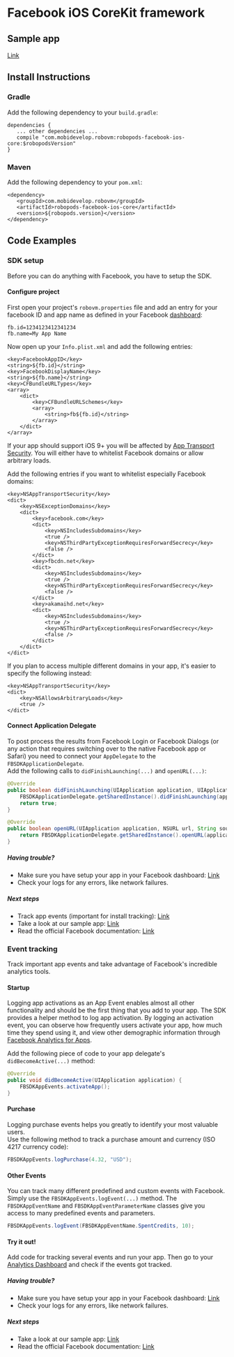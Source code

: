 # Facebook iOS CoreKit framework

## Sample app

[Link](https://github.com/robovm/robovm-samples/tree/master/robopods/facebook/ios)

## Install Instructions

### Gradle

Add the following dependency to your `build.gradle`:

```
dependencies {
   ... other dependencies ...
   compile "com.mobidevelop.robovm:robopods-facebook-ios-core:$robopodsVersion"
}
```

### Maven

Add the following dependency to your `pom.xml`:

```
<dependency>
   <groupId>com.mobidevelop.robovm</groupId>
   <artifactId>robopods-facebook-ios-core</artifactId>
   <version>${robopods.version}</version>
</dependency>
```

## Code Examples

### SDK setup

Before you can do anything with Facebook, you have to setup the SDK.

#### Configure project

First open your project's `robovm.properties` file and add an entry for your facebook ID and app name as defined in your Facebook [dashboard](https://developers.facebook.com/apps):

```
fb.id=1234123412341234
fb.name=My App Name
```

Now open up your `Info.plist.xml` and add the following entries:

```plist
<key>FacebookAppID</key>
<string>${fb.id}</string>
<key>FacebookDisplayName</key>
<string>${fb.name}</string>
<key>CFBundleURLTypes</key>
<array>
    <dict>
        <key>CFBundleURLSchemes</key>
        <array>
            <string>fb${fb.id}</string>
        </array>
    </dict>
</array>
```

If your app should support iOS 9+ you will be affected by [App Transport Security](https://developer.apple.com/library/prerelease/ios/technotes/App-Transport-Security-Technote/). 
You will either have to whitelist Facebook domains or allow arbitrary loads.

Add the following entries if you want to whitelist especially Facebook domains:

```plist
<key>NSAppTransportSecurity</key>
<dict>
    <key>NSExceptionDomains</key>
    <dict>
        <key>facebook.com</key>
        <dict>
            <key>NSIncludesSubdomains</key>
            <true />
            <key>NSThirdPartyExceptionRequiresForwardSecrecy</key>
            <false />
        </dict>
        <key>fbcdn.net</key>
        <dict>
            <key>NSIncludesSubdomains</key>
            <true />
            <key>NSThirdPartyExceptionRequiresForwardSecrecy</key>
            <false />
        </dict>
        <key>akamaihd.net</key>
        <dict>
            <key>NSIncludesSubdomains</key>
            <true />
            <key>NSThirdPartyExceptionRequiresForwardSecrecy</key>
            <false />
        </dict>
    </dict>
</dict>
```

If you plan to access multiple different domains in your app, it's easier to specify the following instead:

```plist
<key>NSAppTransportSecurity</key>
<dict>
    <key>NSAllowsArbitraryLoads</key>
    <true />
</dict>
```

#### Connect Application Delegate

To post process the results from Facebook Login or Facebook Dialogs (or any action that requires switching over to the native Facebook app or Safari) 
you need to connect your `AppDelegate` to the `FBSDKApplicationDelegate`.  
Add the following calls to `didFinishLaunching(...)` and `openURL(...)`:

```Java
@Override
public boolean didFinishLaunching(UIApplication application, UIApplicationLaunchOptions launchOptions) {
    FBSDKApplicationDelegate.getSharedInstance().didFinishLaunching(application, launchOptions);
    return true;
}

@Override
public boolean openURL(UIApplication application, NSURL url, String sourceApplication, NSPropertyList annotation) {
    return FBSDKApplicationDelegate.getSharedInstance().openURL(application, url, sourceApplication, annotation);
}
```

##### Having trouble?

- Make sure you have setup your app in your Facebook dashboard: [Link](https://developers.facebook.com/apps)
- Check your logs for any errors, like network failures.

##### Next steps

- Track app events (important for install tracking): [Link](#event-tracking)
- Take a look at our sample app: [Link](https://github.com/robovm/robovm-samples/tree/master/robopods/facebook/ios)
- Read the official Facebook documentation: [Link](https://developers.facebook.com/docs/ios/getting-started/)

### Event tracking

Track important app events and take advantage of Facebook's incredible analytics tools.

#### Startup

Logging app activations as an App Event enables almost all other functionality and should be the first thing that you add to your app. 
The SDK provides a helper method to log app activation. By logging an activation event, you can observe how frequently users activate
your app, how much time they spend using it, and view other demographic information through [Facebook Analytics for Apps](https://www.facebook.com/analytics).

Add the following piece of code to your app delegate's `didBecomeActive(...)` method:

```Java
@Override
public void didBecomeActive(UIApplication application) {
    FBSDKAppEvents.activateApp();
}
```

#### Purchase

Logging purchase events helps you greatly to identify your most valuable users.  
Use the following method to track a purchase amount and currency (ISO 4217 currency code):

```Java
FBSDKAppEvents.logPurchase(4.32, "USD");
```

#### Other Events

You can track many different predefined and custom events with Facebook.  
Simply use the `FBSDKAppEvents.logEvent(...)` method. The `FBSDKAppEventName` and `FBSDKAppEventParameterName` classes give you access 
to many predefined events and parameters.

```Java
FBSDKAppEvents.logEvent(FBSDKAppEventName.SpentCredits, 10);
```

#### Try it out!

Add code for tracking several events and run your app. Then go to your [Analytics Dashboard](https://www.facebook.com/analytics) and 
check if the events got tracked.

##### Having trouble?

- Make sure you have setup your app in your Facebook dashboard: [Link](https://developers.facebook.com/apps)
- Check your logs for any errors, like network failures.

##### Next steps

- Take a look at our sample app: [Link](https://github.com/robovm/robovm-samples/tree/master/robopods/facebook/ios)
- Read the official Facebook documentation: [Link](https://developers.facebook.com/docs/ios/getting-started/)

